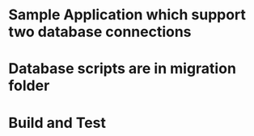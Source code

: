 # Sample Application which support two database connections

# Database scripts are in migration folder

# Build and Test

